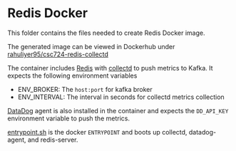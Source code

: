# Redis Docker

This folder contains the files needed to create Redis Docker image.

The generated image can be viewed in Dockerhub under [rahuliyer95/csc724-redis-collectd](https://cloud.docker.com/u/rahuliyer95/repository/docker/rahuliyer95/csc724-redis-collectd/)

The container includes [Redis](https://redis.io/) with [collectd](https://collectd.org/) to push metrics to Kafka.
It expects the following environment variables

- ENV_BROKER: The `host:port` for kafka broker
- ENV_INTERVAL: The interval in seconds for collectd metrics collection

[DataDog](https://docs.datadoghq.com/agent/?tab=agentv6/) agent is also installed in the container and expects the `DD_API_KEY` environment variable to push the metrics.

[entrypoint.sh](./entrypoint.sh) is the docker `ENTRYPOINT` and boots up collectd, datadog-agent, and redis-server.
